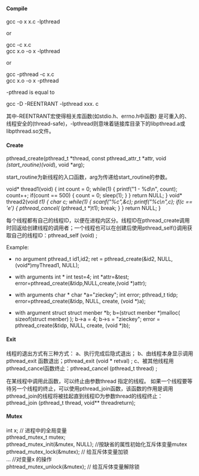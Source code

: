 #### Compile

gcc -o x x.c -lpthread

or

gcc -c x.c  
gcc x.o -o x -lpthread  

or

gcc -pthread -c x.c  
gcc x.o -o x -pthread  

-pthread is equal to 

gcc -D -REENTRANT -lpthread xxx. c

其中-REENTRANT宏使得相关库函数(如stdio.h、errno.h中函数) 是可重入的、线程安全的(thread-safe)，-lpthread则意味着链接库目录下的libpthread.a或libpthread.so文件。

#### Create

pthread_create(pthread_t *thread, const pthread_attr_t *attr, void *(start_routine)(void*), void *arg);

start_routine为新线程的入口函数，arg为传递给start_routine的参数。

void* thread1(void)
{
        int count = 0;
        while(1)
        {
printf("1 - %d\n", count);
                count++;
                if(count == 500)
                {
                        count = 0;
                        sleep(1);
                }
        }
        return NULL;
}
void* thread2(void *t1)
{
        char c;
        while(1)
        {
                scanf("%c",&c);
                printf("%c\n",c);
                if(c == 'e')
                {
                        pthread_cancel(* (pthread_t *)t1);
                        break;
                }
        }
        return NULL;
}


每个线程都有自己的线程ID，以便在进程内区分。线程ID在pthread_create调用时回返给创建线程的调用者；一个线程也可以在创建后使用pthread_self()调用获取自己的线程ID：pthread_self (void) ;

Example:
 * no argument
	pthread_t id1,id2;
	ret = pthread_create(&id2, NULL, (void*)myThread1, NULL);

 * with arguments int *
	int test=4;
	int *attr=&test;
	error=pthread_create(&tidp,NULL,create,(void *)attr);

 * with arguments char *
	char *a="zieckey";
	int error;
	pthread_t tidp;
	error=pthread_create(&tidp, NULL, create, (void *)a);

 * with argument struct
	struct menber *b;
	b=(struct menber *)malloc( sizeof(struct menber) );
	b->a = 4;
	b->s = "zieckey";
	error = pthread_create(&tidp, NULL, create, (void *)b);

#### Exit

线程的退出方式有三种方式：
a、执行完成后隐式退出；
b、由线程本身显示调用pthread_exit 函数退出；pthread_exit (void * retval) ;
c、被其他线程用pthread_cancel函数终止：pthread_cancel (pthread_t thread) ;

在某线程中调用此函数，可以终止由参数thread 指定的线程。
如果一个线程要等待另一个线程的终止，可以使用pthread_join函数，该函数的作用是调用pthread_join的线程将被挂起直到线程ID为参数thread的线程终止：
pthread_join (pthread_t thread, void** threadreturn);

#### Mutex

int x; // 进程中的全局变量  
pthread_mutex_t mutex;  
pthread_mutex_init(&mutex, NULL); //按缺省的属性初始化互斥体变量mutex  
pthread_mutex_lock(&mutex); // 给互斥体变量加锁  
… //对变量x 的操作  
phtread_mutex_unlock(&mutex); // 给互斥体变量解除锁  
